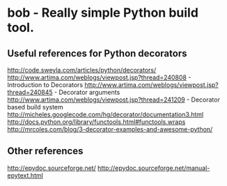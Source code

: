 # bob - Really simple Python build tool.

## Useful references for Python decorators

http://code.sweyla.com/articles/python/decorators/
http://www.artima.com/weblogs/viewpost.jsp?thread=240808 - Introduction to Decorators
http://www.artima.com/weblogs/viewpost.jsp?thread=240845 - Decorator arguments
http://www.artima.com/weblogs/viewpost.jsp?thread=241209 - Decorator based build system
http://micheles.googlecode.com/hg/decorator/documentation3.html
http://docs.python.org/library/functools.html#functools.wraps
http://mrcoles.com/blog/3-decorator-examples-and-awesome-python/

## Other references

http://epydoc.sourceforge.net/
http://epydoc.sourceforge.net/manual-epytext.html

